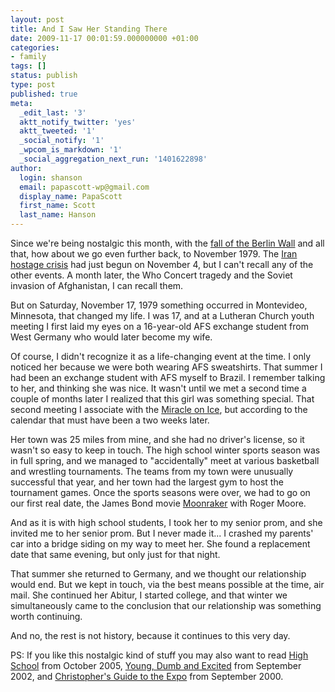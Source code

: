 ```yaml
---
layout: post
title: And I Saw Her Standing There
date: 2009-11-17 00:01:59.000000000 +01:00
categories:
- family
tags: []
status: publish
type: post
published: true
meta:
  _edit_last: '3'
  aktt_notify_twitter: 'yes'
  aktt_tweeted: '1'
  _social_notify: '1'
  _wpcom_is_markdown: '1'
  _social_aggregation_next_run: '1401622898'
author:
  login: shanson
  email: papascott-wp@gmail.com
  display_name: PapaScott
  first_name: Scott
  last_name: Hanson
---
```

<p>Since we're being nostalgic this month, with the <a href="/archives/2009/11/09/as-the-wall-fell/">fall of the Berlin Wall</a> and all that, how about we go even further back, to November 1979. The <a href="http://en.wikipedia.org/wiki/Iran_hostage_crisis">Iran hostage crisis</a> had just begun on November 4, but I can't recall any of the other events. A month later, the Who Concert tragedy and the Soviet invasion of Afghanistan, I can recall them.</p>
<p>But on Saturday, November 17, 1979  something occurred in Montevideo, Minnesota, that changed my life. I was 17, and at a Lutheran Church youth meeting I first laid my eyes on a 16-year-old AFS exchange student from West Germany who would later become my wife.</p>
<p>Of course, I didn't recognize it as a life-changing event at the time. I only noticed her because we were both wearing AFS sweatshirts. That summer I had been an exchange student with AFS myself to Brazil. I remember talking to her, and thinking she was nice. It wasn't until we met a second time a couple of months later I realized that this girl was something special. That second meeting I associate with the <a href="http://en.wikipedia.org/wiki/Miracle_on_Ice">Miracle on Ice</a>, but according to the calendar that must have been a two weeks later.</p>
<p>Her town was 25 miles from mine, and she had no driver's license, so it wasn't so easy to keep in touch.  The high school winter sports season was in full spring, and we managed to "accidentally" meet at various basketball and wrestling tournaments. The teams from my town were unusually successful that year, and her town had the largest gym to host the tournament games. Once the sports seasons were over, we had to go on our first real date, the James Bond movie <a href="http://en.wikipedia.org/wiki/Moonraker_(film)">Moonraker</a> with Roger Moore.</p>
<p>And as it is with high school students, I took her to my senior prom, and she invited me to her senior prom. But I never made it... I crashed my parents' car into a bridge siding on my way to meet her. She found a replacement date that same evening, but only just for that night.</p>
<p>That summer she returned to Germany, and we thought our relationship would end. But we kept in touch, via the best means possible at the time, air mail. She continued her Abitur, I started college, and that winter we simultaneously came to the conclusion that our relationship was something worth continuing.</p>
<p>And no, the rest is not history, because it continues to this very day.</p>
<p>PS: If you like this nostalgic kind of stuff you may also want to read <a href="/archives/2005/10/18/high-school/">High School</a> from October 2005, <a href="/archives/2002/09/09/young-dumb-and-excited/">Young, Dumb and Excited</a> from September 2002, and <a href="/archives/2000/09/04/christophers-guide-to-the-expo/">Christopher's Guide to the Expo</a> from September 2000.</p>
